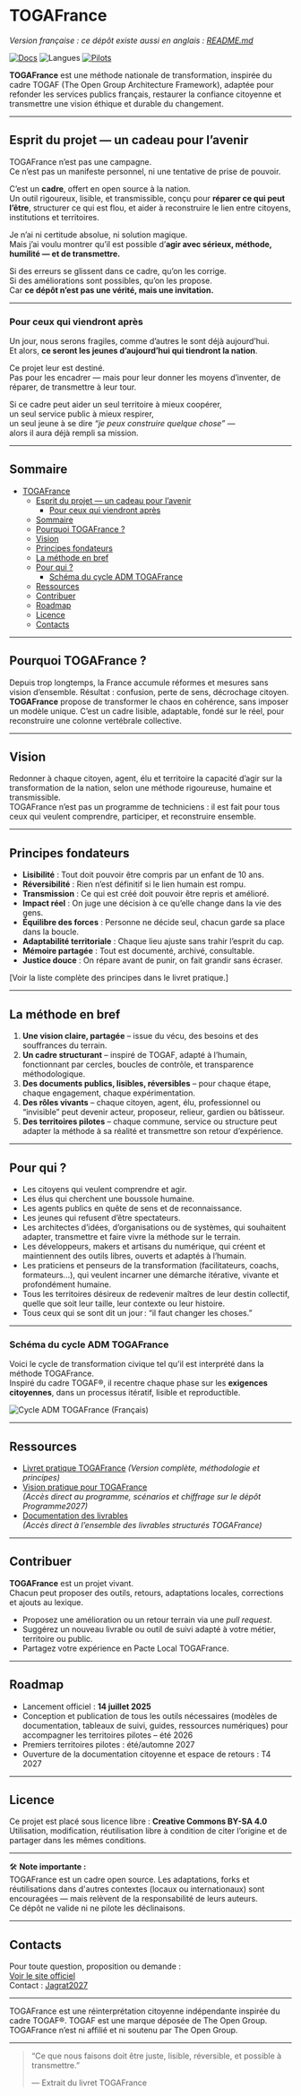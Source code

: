 # TOGAFrance

_Version française : ce dépôt existe aussi en anglais : [README.md](./README.md)_

[![Docs](https://img.shields.io/badge/docs-livrables-blue)](./livrables/)
![Langues](https://img.shields.io/badge/lang-FR%20%7C%20EN-orange)
[![Pilots](https://img.shields.io/badge/pilotes-ouverts-yellow)](./pilots-territories/)

**TOGAFrance** est une méthode nationale de transformation, inspirée du cadre TOGAF (The Open Group Architecture Framework), adaptée pour refonder les services publics français, restaurer la confiance citoyenne et transmettre une vision éthique et durable du changement.

---

## Esprit du projet — un cadeau pour l’avenir

TOGAFrance n’est pas une campagne.  
Ce n’est pas un manifeste personnel, ni une tentative de prise de pouvoir.

C’est un **cadre**, offert en open source à la nation.  
Un outil rigoureux, lisible, et transmissible, conçu pour **réparer ce qui peut l’être**, structurer ce qui est flou, et aider à reconstruire le lien entre citoyens, institutions et territoires.

Je n’ai ni certitude absolue, ni solution magique.  
Mais j’ai voulu montrer qu’il est possible d’**agir avec sérieux, méthode, humilité — et de transmettre.**

Si des erreurs se glissent dans ce cadre, qu’on les corrige.  
Si des améliorations sont possibles, qu’on les propose.  
Car **ce dépôt n’est pas une vérité, mais une invitation.**

---

### Pour ceux qui viendront après

Un jour, nous serons fragiles, comme d’autres le sont déjà aujourd’hui.  
Et alors, **ce seront les jeunes d’aujourd’hui qui tiendront la nation**.

Ce projet leur est destiné.  
Pas pour les encadrer — mais pour leur donner les moyens d’inventer, de réparer, de transmettre à leur tour.

Si ce cadre peut aider un seul territoire à mieux coopérer,  
un seul service public à mieux respirer,  
un seul jeune à se dire _“je peux construire quelque chose”_ —  
alors il aura déjà rempli sa mission.

---

## Sommaire

- [TOGAFrance](#togafrance)
  - [Esprit du projet — un cadeau pour l’avenir](#esprit-du-projet--un-cadeau-pour-lavenir)
    - [Pour ceux qui viendront après](#pour-ceux-qui-viendront-après)
  - [Sommaire](#sommaire)
  - [Pourquoi TOGAFrance ?](#pourquoi-togafrance)
  - [Vision](#vision)
  - [Principes fondateurs](#principes-fondateurs)
  - [La méthode en bref](#la-méthode-en-bref)
  - [Pour qui ?](#pour-qui)
    - [Schéma du cycle ADM TOGAFrance](#schéma-du-cycle-adm-togafrance)
  - [Ressources](#ressources)
  - [Contribuer](#contribuer)
  - [Roadmap](#roadmap)
  - [Licence](#licence)
  - [Contacts](#contacts)

---

## Pourquoi TOGAFrance ?

Depuis trop longtemps, la France accumule réformes et mesures sans vision d’ensemble. Résultat : confusion, perte de sens, décrochage citoyen.  
**TOGAFrance** propose de transformer le chaos en cohérence, sans imposer un modèle unique. C’est un cadre lisible, adaptable, fondé sur le réel, pour reconstruire une colonne vertébrale collective.

---

## Vision

Redonner à chaque citoyen, agent, élu et territoire la capacité d’agir sur la transformation de la nation, selon une méthode rigoureuse, humaine et transmissible.  
TOGAFrance n’est pas un programme de techniciens : il est fait pour tous ceux qui veulent comprendre, participer, et reconstruire ensemble.

---

## Principes fondateurs

- **Lisibilité** : Tout doit pouvoir être compris par un enfant de 10 ans.
- **Réversibilité** : Rien n’est définitif si le lien humain est rompu.
- **Transmission** : Ce qui est créé doit pouvoir être repris et amélioré.
- **Impact réel** : On juge une décision à ce qu’elle change dans la vie des gens.
- **Équilibre des forces** : Personne ne décide seul, chacun garde sa place dans la boucle.
- **Adaptabilité territoriale** : Chaque lieu ajuste sans trahir l’esprit du cap.
- **Mémoire partagée** : Tout est documenté, archivé, consultable.
- **Justice douce** : On répare avant de punir, on fait grandir sans écraser.

[Voir la liste complète des principes dans le livret pratique.]

---

## La méthode en bref

1. **Une vision claire, partagée** – issue du vécu, des besoins et des souffrances du terrain.
2. **Un cadre structurant** – inspiré de TOGAF, adapté à l’humain, fonctionnant par cercles, boucles de contrôle, et transparence méthodologique.
3. **Des documents publics, lisibles, réversibles** – pour chaque étape, chaque engagement, chaque expérimentation.
4. **Des rôles vivants** – chaque citoyen, agent, élu, professionnel ou “invisible” peut devenir acteur, proposeur, relieur, gardien ou bâtisseur.
5. **Des territoires pilotes** – chaque commune, service ou structure peut adapter la méthode à sa réalité et transmettre son retour d’expérience.

---

## Pour qui ?

- Les citoyens qui veulent comprendre et agir.
- Les élus qui cherchent une boussole humaine.
- Les agents publics en quête de sens et de reconnaissance.
- Les jeunes qui refusent d’être spectateurs.
- Les architectes d’idées, d’organisations ou de systèmes, qui souhaitent adapter, transmettre et faire vivre la méthode sur le terrain.
- Les développeurs, makers et artisans du numérique, qui créent et maintiennent des outils libres, ouverts et adaptés à l’humain.
- Les praticiens et penseurs de la transformation (facilitateurs, coachs, formateurs…), qui veulent incarner une démarche itérative, vivante et profondément humaine.
- Tous les territoires désireux de redevenir maîtres de leur destin collectif, quelle que soit leur taille, leur contexte ou leur histoire.
- Tous ceux qui se sont dit un jour : “il faut changer les choses.”

---

### Schéma du cycle ADM TOGAFrance

Voici le cycle de transformation civique tel qu’il est interprété dans la méthode TOGAFrance.  
Inspiré du cadre TOGAF®, il recentre chaque phase sur les **exigences citoyennes**, dans un processus itératif, lisible et reproductible.

![Cycle ADM TOGAFrance (Français)](<./medias/images/Cycle%20ADM%20TOGAFrance%20(Français).1.png>)

---

## Ressources

- [Livret pratique TOGAFrance](./medias/TOGAFrance_Livret_Pratique.pdf)
  _(Version complète, méthodologie et principes)_
- [Vision pratique pour TOGAFrance](https://github.com/Jagrat2027/Programme2027)  
  _(Accès direct au programme, scénarios et chiffrage sur le dépôt Programme2027)_
- [Documentation des livrables](./livrables/README.md)  
  _(Accès direct à l’ensemble des livrables structurés TOGAFrance)_

---

## Contribuer

**TOGAFrance** est un projet vivant.  
Chacun peut proposer des outils, retours, adaptations locales, corrections et ajouts au lexique.

- Proposez une amélioration ou un retour terrain via une _pull request_.
- Suggérez un nouveau livrable ou outil de suivi adapté à votre métier, territoire ou public.
- Partagez votre expérience en Pacte Local TOGAFrance.

---

## Roadmap

- Lancement officiel : **14 juillet 2025**
- Conception et publication de tous les outils nécessaires (modèles de documentation, tableaux de suivi, guides, ressources numériques) pour accompagner les territoires pilotes – été 2026
- Premiers territoires pilotes : été/automne 2027
- Ouverture de la documentation citoyenne et espace de retours : T4 2027

---

## Licence

Ce projet est placé sous licence libre : **Creative Commons BY-SA 4.0**  
Utilisation, modification, réutilisation libre à condition de citer l’origine et de partager dans les mêmes conditions.

---

🛠️ **Note importante :**  
TOGAFrance est un cadre open source. Les adaptations, forks et réutilisations dans d'autres contextes (locaux ou internationaux) sont encouragées — mais relèvent de la responsabilité de leurs auteurs.  
Ce dépôt ne valide ni ne pilote les déclinaisons.

---

## Contacts

Pour toute question, proposition ou demande :  
[Voir le site officiel](https://jagrat.fr)  
Contact : [Jagrat2027](mailto:jagrat2027@gmail.com)

---

TOGAFrance est une réinterprétation citoyenne indépendante inspirée du cadre TOGAF®. TOGAF est une marque déposée de The Open Group. TOGAFrance n’est ni affilié et ni soutenu par The Open Group.

---

> “Ce que nous faisons doit être juste, lisible, réversible, et possible à transmettre.”
>
> — Extrait du livret TOGAFrance
